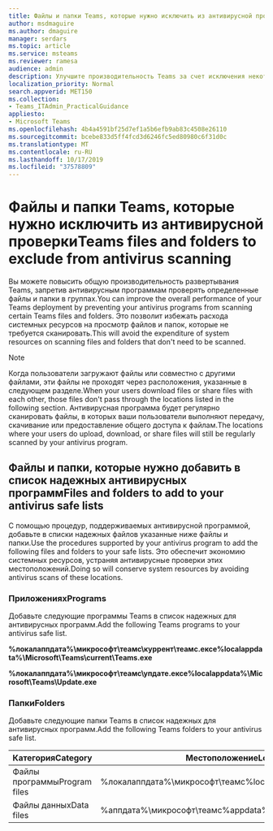 ```yaml
---
title: Файлы и папки Teams, которые нужно исключить из антивирусной проверки
author: msdmaguire
ms.author: dmaguire
manager: serdars
ms.topic: article
ms.service: msteams
ms.reviewer: ramesa
audience: admin
description: Улучшите производительность Teams за счет исключения некоторых файлов и папок из обычной проверки антивирусной программы.
localization_priority: Normal
search.appverid: MET150
ms.collection:
- Teams_ITAdmin_PracticalGuidance
appliesto:
- Microsoft Teams
ms.openlocfilehash: 4b4a4591bf25d7ef1a5b6efb9ab83c4508e26110
ms.sourcegitcommit: bcebe833d5ff4fcd3d6246fc5ed80980c6f31d0c
ms.translationtype: MT
ms.contentlocale: ru-RU
ms.lasthandoff: 10/17/2019
ms.locfileid: "37578809"
---
```

<a name="teams-files-and-folders-to-exclude-from-antivirus-scanning"></a><span data-ttu-id="97a40-103">Файлы и папки Teams, которые нужно исключить из антивирусной проверки</span><span class="sxs-lookup"><span data-stu-id="97a40-103">Teams files and folders to exclude from antivirus scanning</span></span>
=================================

<span data-ttu-id="97a40-104">Вы можете повысить общую производительность развертывания Teams, запретив антивирусным программам проверять определенные файлы и папки в группах.</span><span class="sxs-lookup"><span data-stu-id="97a40-104">You can improve the overall performance of your Teams deployment by preventing your antivirus programs from scanning certain Teams files and folders.</span></span> <span data-ttu-id="97a40-105">Это позволит избежать расхода системных ресурсов на просмотр файлов и папок, которые не требуется сканировать.</span><span class="sxs-lookup"><span data-stu-id="97a40-105">This will avoid the expenditure of system resources on scanning files and folders that don't need to be scanned.</span></span>

> [!NOTE]
> <span data-ttu-id="97a40-106">Когда пользователи загружают файлы или совместно с другими файлами, эти файлы не проходят через расположения, указанные в следующем разделе.</span><span class="sxs-lookup"><span data-stu-id="97a40-106">When your users download files or share files with each other, those files don't pass through the locations listed in the following section.</span></span> <span data-ttu-id="97a40-107">Антивирусная программа будет регулярно сканировать файлы, в которых ваши пользователи выполняют передачу, скачивание или предоставление общего доступа к файлам.</span><span class="sxs-lookup"><span data-stu-id="97a40-107">The locations where your users do upload, download, or share files will still be regularly scanned by your antivirus program.</span></span>

## <a name="files-and-folders-to-add-to-your-antivirus-safe-lists"></a><span data-ttu-id="97a40-108">Файлы и папки, которые нужно добавить в список надежных антивирусных программ</span><span class="sxs-lookup"><span data-stu-id="97a40-108">Files and folders to add to your antivirus safe lists</span></span>

<span data-ttu-id="97a40-109">С помощью процедур, поддерживаемых антивирусной программой, добавьте в списки надежных файлов указанные ниже файлы и папки.</span><span class="sxs-lookup"><span data-stu-id="97a40-109">Use the procedures supported by your antivirus program to add the following files and folders to your safe lists.</span></span> <span data-ttu-id="97a40-110">Это обеспечит экономию системных ресурсов, устраняя антивирусные проверки этих местоположений.</span><span class="sxs-lookup"><span data-stu-id="97a40-110">Doing so will conserve system resources by avoiding antivirus scans of these locations.</span></span>

### <a name="programs"></a><span data-ttu-id="97a40-111">Приложениях</span><span class="sxs-lookup"><span data-stu-id="97a40-111">Programs</span></span>

<span data-ttu-id="97a40-112">Добавьте следующие программы Teams в список надежных для антивирусных программ.</span><span class="sxs-lookup"><span data-stu-id="97a40-112">Add the following Teams programs to your antivirus safe list.</span></span>

<span data-ttu-id="97a40-113">**%локалаппдата%\микрософт\теамс\куррент\теамс.ексе**</span><span class="sxs-lookup"><span data-stu-id="97a40-113">**%localappdata%\Microsoft\Teams\current\Teams.exe**</span></span>

<span data-ttu-id="97a40-114">**%локалаппдата%\микрософт\теамс\упдате.ексе**</span><span class="sxs-lookup"><span data-stu-id="97a40-114">**%localappdata%\Microsoft\Teams\Update.exe**</span></span>

### <a name="folders"></a><span data-ttu-id="97a40-115">Папки</span><span class="sxs-lookup"><span data-stu-id="97a40-115">Folders</span></span>

<span data-ttu-id="97a40-116">Добавьте следующие папки Teams в список надежных для антивирусных программ.</span><span class="sxs-lookup"><span data-stu-id="97a40-116">Add the following Teams folders to your antivirus safe list.</span></span>

|<span data-ttu-id="97a40-117">Категория</span><span class="sxs-lookup"><span data-stu-id="97a40-117">Category</span></span>  |<span data-ttu-id="97a40-118">Местоположение</span><span class="sxs-lookup"><span data-stu-id="97a40-118">Location</span></span>  |
|---------|---------|
|<span data-ttu-id="97a40-119">Файлы программы</span><span class="sxs-lookup"><span data-stu-id="97a40-119">Program files</span></span>  |<span data-ttu-id="97a40-120">%локалаппдата%\микрософт\теамс</span><span class="sxs-lookup"><span data-stu-id="97a40-120">%localappdata%\Microsoft\Teams</span></span>|
|<span data-ttu-id="97a40-121">Файлы данных</span><span class="sxs-lookup"><span data-stu-id="97a40-121">Data files</span></span>     |<span data-ttu-id="97a40-122">%аппдата%\микрософт\теамс</span><span class="sxs-lookup"><span data-stu-id="97a40-122">%appdata%\Microsoft\Teams</span></span>\|